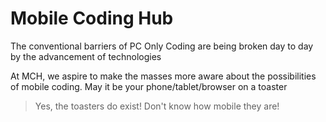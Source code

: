 # Mobile Coding Hub
The conventional barriers of PC Only Coding are being broken day to day by the advancement of technologies

At MCH, we aspire to make the masses more aware about the possibilities of mobile coding. May it be your phone/tablet/browser on a toaster
> Yes, the toasters do exist! Don't know how mobile they are!